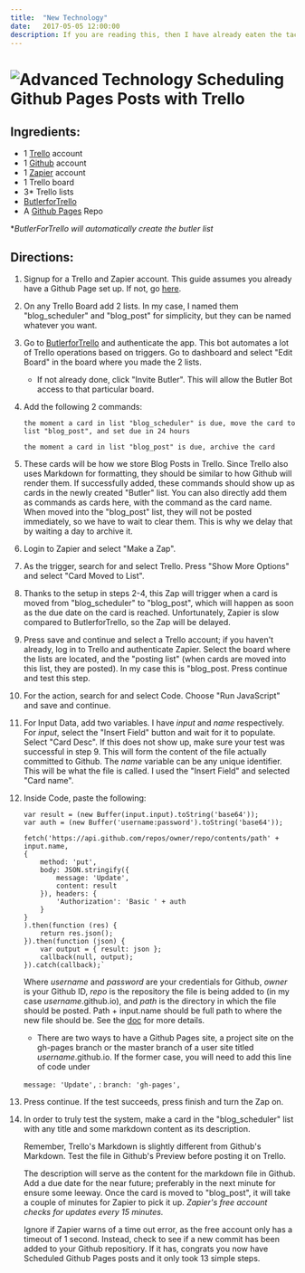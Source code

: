 ```yaml
---
title:  "New Technology"
date:   2017-05-05 12:00:00
description: If you are reading this, then I have already eaten the tacos.
---
```

![Advanced Technology](http://vignette3.wikia.nocookie.net/airmech/images/f/f0/Sombrero_Full.png/revision/latest?cb=20130615131543 "$15.3 B USD spent on a robot wearing a sombrero")
Scheduling Github Pages Posts with Trello
====
Ingredients:
----
- 1 [Trello](https://trello.com/) account
- 1 [Github](https://github.com/) account
- 1 [Zapier](https://zapier.com/) account
- 1 Trello board
- 3* Trello lists
- [ButlerforTrello](https://butlerfortrello.com/)
- A [Github Pages](https://pages.github.com/) Repo

**ButlerForTrello will automatically create the butler list*

Directions:
----
1. Signup for a Trello and Zapier account. This guide assumes you already have a Github Page set up. If not, go [here](https://pages.github.com/).
2. On any Trello Board add 2 lists. In my case, I named them "blog_scheduler" and "blog_post" for simplicity, but they can be named whatever you want.
3. Go to [ButlerforTrello](https://butlerfortrello.com/) and authenticate the app. This bot automates a lot of Trello operations based on triggers. Go to dashboard and select "Edit Board" in the board where you made the 2 lists.
   - If not already done, click "Invite Butler". This will allow the Butler Bot access to that particular board.
4. Add the following 2 commands:

    ```
    the moment a card in list "blog_scheduler" is due, move the card to list "blog_post", and set due in 24 hours

    the moment a card in list "blog_post" is due, archive the card
    ```

5. These cards will be how we store Blog Posts in Trello. Since Trello also uses Markdown for formatting, they should be similar to how Github will render them. If successfully added, these commands should show up as cards in the newly created "Butler" list. You can also directly add them as commands as cards here, with the command as the card name.
When moved into the "blog_post" list, they will not be posted immediately, so we have to wait to clear them. This is why we delay that by waiting a day to archive it.
6. Login to Zapier and select "Make a Zap".
7. As the trigger, search for and select Trello. Press "Show More Options" and select "Card Moved to List".
8. Thanks to the setup in steps 2-4, this Zap will trigger when a card is moved from "blog_scheduler" to "blog_post", which will happen as soon as the due date on the card is reached. Unfortunately, Zapier is slow compared to ButlerforTrello, so the Zap will be delayed.
9. Press save and continue and select a Trello account; if you haven't already, log in to Trello and authenticate Zapier. Select the board where the lists are located, and the "posting list" (when cards are moved into this list, they are posted). In my case this is "blog_post. Press continue and test this step.
10. For the action, search for and select Code. Choose "Run JavaScript" and save and continue.
11. For Input Data, add two variables. I have *input* and *name* respectively. For *input*, select the "Insert Field" button and wait for it to populate. Select "Card Desc". If this does not show up, make sure your test was successful in step 9. This will form the content of the file actually committed to Github. The *name* variable can be any unique identifier. This will be what the file is called. I used the "Insert Field" and selected "Card name".
12. Inside Code, paste the following: 

    ```
    var result = (new Buffer(input.input).toString('base64'));
    var auth = (new Buffer('username:password').toString('base64'));

    fetch('https://api.github.com/repos/owner/repo/contents/path' + input.name,
    {
        method: 'put',
        body: JSON.stringify({
            message: 'Update',
            content: result
        }), headers: {
            'Authorization': 'Basic ' + auth
        }
    }
    ).then(function (res) {
        return res.json();
    }).then(function (json) {
        var output = { result: json };
        callback(null, output);
    }).catch(callback);`
    ```
    Where *username* and *password* are your credentials for Github, *owner* is your Github ID, *repo* is the repository the file is     being added to (in my case *username*.github.io), and *path* is the directory in which the file should be posted. Path + input.name     should be full path to where the new file should be. See the [doc](https://developer.github.com/v3/repos/contents/#create-a-file) for more details.
    - There are two ways to have a Github Pages site, a project site on the gh-pages branch or the master branch of a user site titled *username*.github.io. If the former case, you will need to add this line of code under
     
     ```message: 'Update',``` : ```branch: 'gh-pages',```

13. Press continue. If the test succeeds, press finish and turn the Zap on.
14. In order to truly test the system, make a card in the "blog_scheduler" list with any title and some markdown content as its description. 

    Remember, Trello's Markdown is slightly different from Github's Markdown. Test the file in Github's Preview before posting it on Trello.

    The description will serve as the content for the markdown file in Github. Add a due date for the near future; preferably in the next minute for ensure some leeway. Once the card is moved to "blog_post", it will take a couple of minutes for Zapier to pick it up. *Zapier's free account checks for updates every 15 minutes.* 

    Ignore if Zapier warns of a time out error, as the free account only has a timeout of 1 second. Instead, check to see if a new commit has been added to your Github repositiory. If it has, congrats you now have Scheduled Github Pages posts and it only took 13 simple steps.
